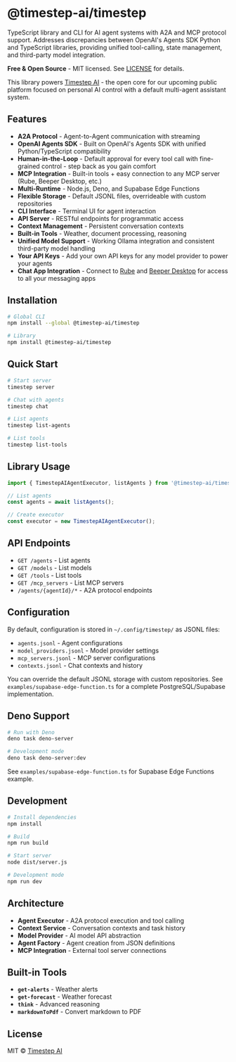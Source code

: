 # @timestep-ai/timestep

TypeScript library and CLI for AI agent systems with A2A and MCP protocol support. Addresses discrepancies between OpenAI's Agents SDK Python and TypeScript libraries, providing unified tool-calling, state management, and third-party model integration.

**Free & Open Source** - MIT licensed. See [LICENSE](../../LICENSE) for details.

This library powers [Timestep AI](https://timestep.ai) - the open core for our upcoming public platform focused on personal AI control with a default multi-agent assistant system.

## Features

- **A2A Protocol** - Agent-to-Agent communication with streaming
- **OpenAI Agents SDK** - Built on OpenAI's Agents SDK with unified Python/TypeScript compatibility
- **Human-in-the-Loop** - Default approval for every tool call with fine-grained control - step back as you gain comfort
- **MCP Integration** - Built-in tools + easy connection to any MCP server (Rube, Beeper Desktop, etc.)
- **Multi-Runtime** - Node.js, Deno, and Supabase Edge Functions
- **Flexible Storage** - Default JSONL files, overrideable with custom repositories
- **CLI Interface** - Terminal UI for agent interaction
- **API Server** - RESTful endpoints for programmatic access
- **Context Management** - Persistent conversation contexts
- **Built-in Tools** - Weather, document processing, reasoning
- **Unified Model Support** - Working Ollama integration and consistent third-party model handling
- **Your API Keys** - Add your own API keys for any model provider to power your agents
- **Chat App Integration** - Connect to [Rube](https://rube.app/) and [Beeper Desktop](https://developers.beeper.com/desktop-api/mcp) for access to all your messaging apps

## Installation

```bash
# Global CLI
npm install --global @timestep-ai/timestep

# Library
npm install @timestep-ai/timestep
```

## Quick Start

```bash
# Start server
timestep server

# Chat with agents
timestep chat

# List agents
timestep list-agents

# List tools
timestep list-tools
```

## Library Usage

```typescript
import { TimestepAIAgentExecutor, listAgents } from '@timestep-ai/timestep';

// List agents
const agents = await listAgents();

// Create executor
const executor = new TimestepAIAgentExecutor();
```

## API Endpoints

- `GET /agents` - List agents
- `GET /models` - List models  
- `GET /tools` - List tools
- `GET /mcp_servers` - List MCP servers
- `/agents/{agentId}/*` - A2A protocol endpoints

## Configuration

By default, configuration is stored in `~/.config/timestep/` as JSONL files:

- `agents.jsonl` - Agent configurations
- `model_providers.jsonl` - Model provider settings  
- `mcp_servers.jsonl` - MCP server configurations
- `contexts.jsonl` - Chat contexts and history

You can override the default JSONL storage with custom repositories. See `examples/supabase-edge-function.ts` for a complete PostgreSQL/Supabase implementation.

## Deno Support

```bash
# Run with Deno
deno task deno-server

# Development mode
deno task deno-server:dev
```

See `examples/supabase-edge-function.ts` for Supabase Edge Functions example.

## Development

```bash
# Install dependencies
npm install

# Build
npm run build

# Start server
node dist/server.js

# Development mode
npm run dev
```

## Architecture

- **Agent Executor** - A2A protocol execution and tool calling
- **Context Service** - Conversation contexts and task history
- **Model Provider** - AI model API abstraction
- **Agent Factory** - Agent creation from JSON definitions
- **MCP Integration** - External tool server connections

## Built-in Tools

- **`get-alerts`** - Weather alerts
- **`get-forecast`** - Weather forecast
- **`think`** - Advanced reasoning
- **`markdownToPdf`** - Convert markdown to PDF

## License

MIT © [Timestep AI](https://github.com/timestep-ai)
